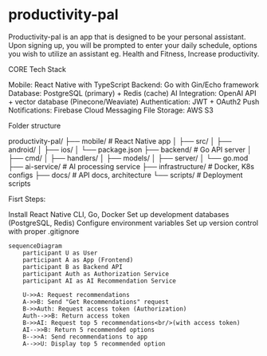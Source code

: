 # productivity-pal

Productivity-pal is an app that is designed to be your personal assistant.
Upon signing up, you will be prompted to enter your daily schedule, options you wish to utilize an assistant eg. Health and Fitness, Increase productivity.


CORE Tech Stack

Mobile: React Native with TypeScript
Backend: Go with Gin/Echo framework
Database: PostgreSQL (primary) + Redis (cache)
AI Integration: OpenAI API + vector database (Pinecone/Weaviate)
Authentication: JWT + OAuth2
Push Notifications: Firebase Cloud Messaging
File Storage: AWS S3 


Folder structure

productivity-pal/
├── mobile/                 # React Native app
│   ├── src/
│   ├── android/
│   ├── ios/
│   └── package.json
├── backend/               # Go API server
│   ├── cmd/
│   ├── handlers/
│   ├── models/
│   ├── server/
│   └── go.mod
├── ai-service/           # AI processing service
├── infrastructure/       # Docker, K8s configs
├── docs/                # API docs, architecture
└── scripts/             # Deployment scripts


Fisrt Steps:

Install React Native CLI, Go, Docker
Set up development databases (PostgreSQL, Redis)
Configure environment variables
Set up version control with proper .gitignore

```mermaid
sequenceDiagram
    participant U as User
    participant A as App (Frontend)
    participant B as Backend API
    participant Auth as Authorization Service
    participant AI as AI Recommendation Service

    U->>A: Request recommendations
    A->>B: Send "Get Recommendations" request
    B->>Auth: Request access token (Authorization)
    Auth-->>B: Return access token
    B->>AI: Request top 5 recommendations<br/>(with access token)
    AI-->>B: Return 5 recommended options
    B-->>A: Send recommendations to app
    A-->>U: Display top 5 recommended option
 